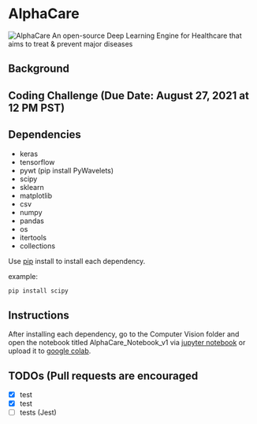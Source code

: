 # AlphaCare
![AlphaCare](https://i.imgur.com/d7dkit1.png)
An open-source Deep Learning Engine for Healthcare that aims to treat &amp; prevent major diseases

## Background

## Coding Challenge (Due Date: August 27, 2021 at 12 PM PST)

## Dependencies
- keras
- tensorflow
- pywt (pip install PyWavelets)
- scipy
- sklearn
- matplotlib
- csv
- numpy
- pandas
- os
- itertools
- collections

Use [pip](https://pip.pypa.io/en/stable/installation/) install to install each dependency.

example:
```sh
pip install scipy
```

## Instructions

After installing each dependency, go to the Computer Vision folder and open the notebook titled AlphaCare_Notebook_v1 via [jupyter notebook](https://jupyter.org/) or upload it to [google colab](https://colab.research.google.com/).

## TODOs (Pull requests are encouraged

- [x] test
- [x] test
- [ ] tests (Jest)
